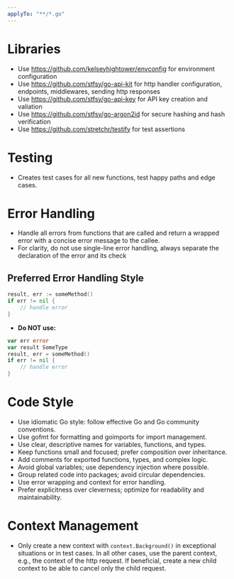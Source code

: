 ```yaml
---
applyTo: "**/*.go"
---
```


# Libraries
- Use https://github.com/kelseyhightower/envconfig for environment configuration
- Use https://github.com/stfsy/go-api-kit for http handler configuration, endpoints, middlewares, sending http responses
- Use https://github.com/stfsy/go-api-key for API key creation and valiation
- Use https://github.com/stfsy/go-argon2id for secure hashing and hash verification
- Use https://github.com/stretchr/testify for test assertions

# Testing
- Creates test cases for all new functions, test happy paths and edge cases.

# Error Handling
- Handle all errors from functions that are called and return a wrapped error with a concise error message to the callee.
- For clarity, do not use single-line error handling, always separate the declaration of the error and its check

## Preferred Error Handling Style
```go
result, err := someMethod()
if err != nil {
    // handle error
}
```
- **Do NOT use:**
```go
var err error
var result SomeType
result, err = someMethod()
if err != nil {
    // handle error
}
```

# Code Style
- Use idiomatic Go style: follow effective Go and Go community conventions.
- Use gofmt for formatting and goimports for import management.
- Use clear, descriptive names for variables, functions, and types.
- Keep functions small and focused; prefer composition over inheritance.
- Add comments for exported functions, types, and complex logic.
- Avoid global variables; use dependency injection where possible.
- Group related code into packages; avoid circular dependencies.
- Use error wrapping and context for error handling.
- Prefer explicitness over cleverness; optimize for readability and maintainability.

# Context Management
- Only create a new context with `context.Background()` in exceptional situations or in test cases. In all other cases, use the parent context, e.g., the context of the http request. If beneficial, create a new child context to be able to cancel only the child request.